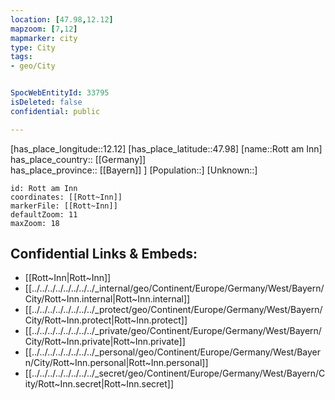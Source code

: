 ```yaml
---
location: [47.98,12.12] 
mapzoom: [7,12] 
mapmarker: city 
type: City
tags:
- geo/City


SpocWebEntityId: 33795
isDeleted: false
confidential: public

---
```

[has_place_longitude::12.12] 
[has_place_latitude::47.98] 
[name::Rott am Inn] 
has_place_country:: [[Germany]]  
has_place_province:: [[Bayern]] ] 
[Population::] 
[Unknown::] 


```leaflet
id: Rott am Inn
coordinates: [[Rott~Inn]] 
markerFile: [[Rott~Inn]] 
defaultZoom: 11 
maxZoom: 18
```


## Confidential Links & Embeds: 
- [[Rott~Inn|Rott~Inn]] 
- [[../../../../../../../../_internal/geo/Continent/Europe/Germany/West/Bayern/City/Rott~Inn.internal|Rott~Inn.internal]] 
- [[../../../../../../../../_protect/geo/Continent/Europe/Germany/West/Bayern/City/Rott~Inn.protect|Rott~Inn.protect]] 
- [[../../../../../../../../_private/geo/Continent/Europe/Germany/West/Bayern/City/Rott~Inn.private|Rott~Inn.private]] 
- [[../../../../../../../../_personal/geo/Continent/Europe/Germany/West/Bayern/City/Rott~Inn.personal|Rott~Inn.personal]] 
- [[../../../../../../../../_secret/geo/Continent/Europe/Germany/West/Bayern/City/Rott~Inn.secret|Rott~Inn.secret]] 
